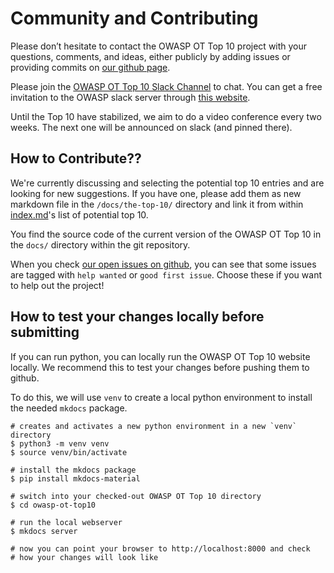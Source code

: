 # Community and Contributing

Please don’t hesitate to contact the OWASP OT Top 10 project with your questions, comments, and ideas, either publicly by adding issues or providing commits on [our github page](https://github.com/OWASP/www-project-operational-technology-top-10).

Please join the [OWASP OT Top 10 Slack Channel](https://owasp.slack.com/archives/C07HDTYRA6R) to chat. You can get a free invitation to the OWASP slack server through [this website](https://owasp.org/slack/invite).

Until the Top 10 have stabilized, we aim to do a video conference every two weeks. The next one will be announced on slack (and pinned there).

## How to Contribute??

We're currently discussing and selecting the potential top 10 entries and are looking for new suggestions. If you have one, please add them as new markdown file in the `/docs/the-top-10/` directory and link it from within [index.md](../the-top-10/index.md)'s list of potential top 10.

You find the source code of the current version of the OWASP OT Top 10 in the `docs/` directory within the git repository.

When you check [our open issues on github](https://github.com/OWASP/www-project-operational-technology-top-10/issues), you can see that some issues are tagged with `help wanted` or `good first issue`. Choose these if you want to help out the project!

## How to test your changes locally before submitting

If you can run python, you can locally run the OWASP OT Top 10 website locally. We recommend this to test your changes before pushing them to github.

To do this, we will use `venv` to create a local python environment to install the needed `mkdocs` package.

```shell
# creates and activates a new python environment in a new `venv` directory
$ python3 -m venv venv
$ source venv/bin/activate

# install the mkdocs package
$ pip install mkdocs-material

# switch into your checked-out OWASP OT Top 10 directory
$ cd owasp-ot-top10

# run the local webserver
$ mkdocs server

# now you can point your browser to http://localhost:8000 and check
# how your changes will look like
```
